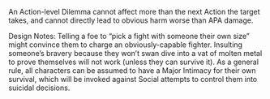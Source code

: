 An Action-level Dilemma cannot affect more than the next Action the target takes, and cannot directly lead to obvious harm worse than APA damage. 

Design Notes:
Telling a foe to “pick a fight with someone their own size” might convince them to charge an obviously-capable fighter. Insulting someone’s bravery because they won’t swan dive into a vat of molten metal to prove themselves will not work (unless they can survive it). As a general rule, all characters can be assumed to have a Major Intimacy for their own survival, which will be invoked against Social attempts to control them into suicidal decisions.